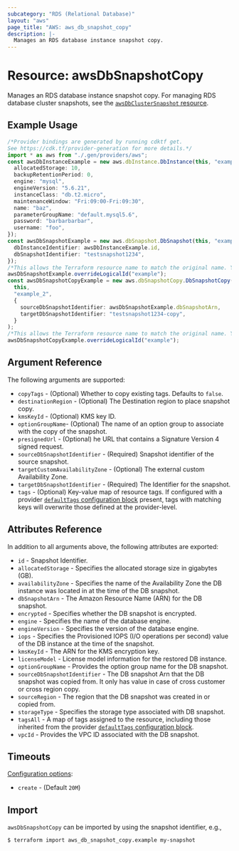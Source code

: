 ```yaml
---
subcategory: "RDS (Relational Database)"
layout: "aws"
page_title: "AWS: aws_db_snapshot_copy"
description: |-
  Manages an RDS database instance snapshot copy.
---
```


# Resource: awsDbSnapshotCopy

Manages an RDS database instance snapshot copy. For managing RDS database cluster snapshots, see the [`awsDbClusterSnapshot` resource](/docs/providers/aws/r/db_cluster_snapshot.html).

## Example Usage

```typescript
/*Provider bindings are generated by running cdktf get.
See https://cdk.tf/provider-generation for more details.*/
import * as aws from "./.gen/providers/aws";
const awsDbInstanceExample = new aws.dbInstance.DbInstance(this, "example", {
  allocatedStorage: 10,
  backupRetentionPeriod: 0,
  engine: "mysql",
  engineVersion: "5.6.21",
  instanceClass: "db.t2.micro",
  maintenanceWindow: "Fri:09:00-Fri:09:30",
  name: "baz",
  parameterGroupName: "default.mysql5.6",
  password: "barbarbarbar",
  username: "foo",
});
const awsDbSnapshotExample = new aws.dbSnapshot.DbSnapshot(this, "example_1", {
  dbInstanceIdentifier: awsDbInstanceExample.id,
  dbSnapshotIdentifier: "testsnapshot1234",
});
/*This allows the Terraform resource name to match the original name. You can remove the call if you don't need them to match.*/
awsDbSnapshotExample.overrideLogicalId("example");
const awsDbSnapshotCopyExample = new aws.dbSnapshotCopy.DbSnapshotCopy(
  this,
  "example_2",
  {
    sourceDbSnapshotIdentifier: awsDbSnapshotExample.dbSnapshotArn,
    targetDbSnapshotIdentifier: "testsnapshot1234-copy",
  }
);
/*This allows the Terraform resource name to match the original name. You can remove the call if you don't need them to match.*/
awsDbSnapshotCopyExample.overrideLogicalId("example");

```

## Argument Reference

The following arguments are supported:

* `copyTags` - (Optional) Whether to copy existing tags. Defaults to `false`.
* `destinationRegion` - (Optional) The Destination region to place snapshot copy.
* `kmsKeyId` - (Optional) KMS key ID.
* `optionGroupName`- (Optional) The name of an option group to associate with the copy of the snapshot.
* `presignedUrl` - (Optional) he URL that contains a Signature Version 4 signed request.
* `sourceDbSnapshotIdentifier` - (Required) Snapshot identifier of the source snapshot.
* `targetCustomAvailabilityZone` - (Optional) The external custom Availability Zone.
* `targetDbSnapshotIdentifier` - (Required) The Identifier for the snapshot.
* `tags` - (Optional) Key-value map of resource tags. If configured with a provider [`defaultTags` configuration block](https://registry.terraform.io/providers/hashicorp/aws/latest/docs#default_tags-configuration-block) present, tags with matching keys will overwrite those defined at the provider-level.

## Attributes Reference

In addition to all arguments above, the following attributes are exported:

* `id` - Snapshot Identifier.
* `allocatedStorage` - Specifies the allocated storage size in gigabytes (GB).
* `availabilityZone` - Specifies the name of the Availability Zone the DB instance was located in at the time of the DB snapshot.
* `dbSnapshotArn` - The Amazon Resource Name (ARN) for the DB snapshot.
* `encrypted` - Specifies whether the DB snapshot is encrypted.
* `engine` - Specifies the name of the database engine.
* `engineVersion` - Specifies the version of the database engine.
* `iops` - Specifies the Provisioned IOPS (I/O operations per second) value of the DB instance at the time of the snapshot.
* `kmsKeyId` - The ARN for the KMS encryption key.
* `licenseModel` - License model information for the restored DB instance.
* `optionGroupName` - Provides the option group name for the DB snapshot.
* `sourceDbSnapshotIdentifier` - The DB snapshot Arn that the DB snapshot was copied from. It only has value in case of cross customer or cross region copy.
* `sourceRegion` - The region that the DB snapshot was created in or copied from.
* `storageType` - Specifies the storage type associated with DB snapshot.
* `tagsAll` - A map of tags assigned to the resource, including those inherited from the provider [`defaultTags` configuration block](https://registry.terraform.io/providers/hashicorp/aws/latest/docs#default_tags-configuration-block).
* `vpcId` - Provides the VPC ID associated with the DB snapshot.

## Timeouts

[Configuration options](https://developer.hashicorp.com/terraform/language/resources/syntax#operation-timeouts):

* `create` - (Default `20M`)

## Import

`awsDbSnapshotCopy` can be imported by using the snapshot identifier, e.g.,

```console
$ terraform import aws_db_snapshot_copy.example my-snapshot
```
